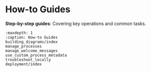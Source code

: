 # How-to Guides

**Step-by-step guides**: Covering key operations and common tasks.

```{toctree}
:maxdepth: 1
:caption: How-to Guides
building_diagrams/index
manage_processes
manage_welcome_messages
use_custom_process_metadata
troubleshoot_locally
deployment/index
```
